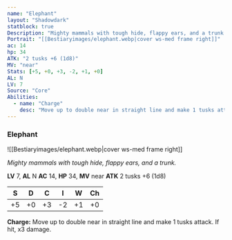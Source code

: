 ```yaml
---
name: "Elephant"
layout: "Shadowdark"
statblock: true
Description: "Mighty mammals with tough hide, flappy ears, and a trunk."
Portrait: "[[Bestiaryimages/elephant.webp|cover ws-med frame right]]"
ac: 14
hp: 34
ATK: "2 tusks +6 (1d8)"
MV: "near"
Stats: [+5, +0, +3, -2, +1, +0]
AL: N
LV: 7
Source: "Core"
Abilities:
  - name: "Charge"
    desc: "Move up to double near in straight line and make 1 tusks attack. If hit, x3 damage."
---
```


### Elephant

![[Bestiaryimages/elephant.webp|cover ws-med frame right]]

_Mighty mammals with tough hide, flappy ears, and a trunk._

**LV** 7, **AL** N
**AC** 14, **HP** 34, **MV** near
**ATK** 2 tusks +6 (1d8)

|  S  |  D  |  C  |  I  |  W  |  Ch  |
|:---:|:---:|:---:|:---:|:---:|:----:|
| +5 | +0 | +3 | -2 | +1 | +0 |

**Charge:** Move up to double near in straight line and make 1 tusks attack. If hit, x3 damage.

